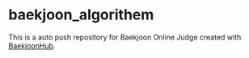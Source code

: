 # baekjoon_algorithem
This is a auto push repository for Baekjoon Online Judge created with [BaekjoonHub](https://github.com/BaekjoonHub/BaekjoonHub).
